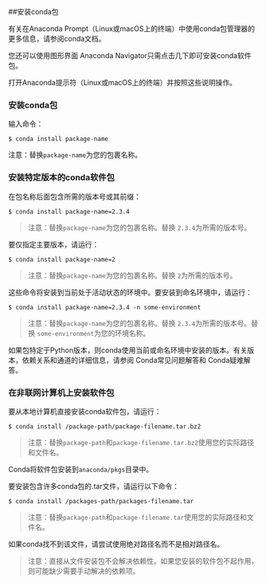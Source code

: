 ##安装conda包

有关在Anaconda Prompt（Linux或macOS上的终端）中使用conda包管理器的更多信息，请参阅conda文档。

您还可以使用图形界面 Anaconda Navigator只需点击几下即可安装conda软件包。

打开Anaconda提示符（Linux或macOS上的终端）并按照这些说明操作。

### 安装conda包
输入命令：

```shell
$ conda install package-name
```
注意：替换`package-name`为您的包裹名称。

### 安装特定版本的conda软件包
在包名称后面包含所需的版本号或其前缀：

```shell
$ conda install package-name=2.3.4
```
> 注意：替换`package-name`为您的包裹名称。替换 `2.3.4`为所需的版本号。

要仅指定主要版本，请运行：

```shell
$ conda install package-name=2
```
> 注意：替换`package-name`为您的包裹名称。替换 `2`为所需的版本号。

这些命令将安装到当前处于活动状态的环境中。要安装到命名环境中，请运行：

```shell
$ conda install package-name=2.3.4 -n some-environment
```
> 注意：替换`package-name`为您的包裹名称。替换 `2.3.4`为所需的版本号。替换 `some-environment`为您的环境名称。

如果包特定于Python版本，则conda使用当前或命名环境中安装的版本。有关版本，依赖关系和通道的详细信息，请参阅 Conda常见问题解答和 Conda疑难解答。

### 在非联网计算机上安装软件包
要从本地计算机直接安装conda软件包，请运行：

```shell
$ conda install /package-path/package-filename.tar.bz2
```
> 注意：替换`package-path`和`package-filename.tar.bz2`使用您的实际路径和文件名。

Conda将软件包安装到`anaconda/pkgs`目录中。

要安装包含许多conda包的.tar文件，请运行以下命令：

```shell
$ conda install /packages-path/packages-filename.tar
```
> 注意：替换`package-path`和`package-filename.tar`使用您的实际路径和文件名。

如果conda找不到该文件，请尝试使用绝对路径名而不是相对路径名。

> 注意：直接从文件安装包不会解决依赖性。如果您安装的软件包不起作用，则可能缺少需要手动解决的依赖项。